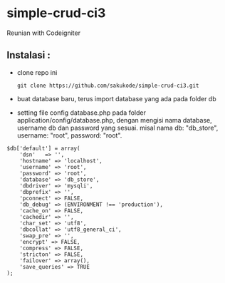 # simple-crud-ci3
Reunian with Codeigniter

Instalasi :
-----------

- clone repo ini
	
	```
	git clone https://github.com/sakukode/simple-crud-ci3.git
	```


- buat database baru, terus import database yang ada pada folder db 

- setting file config database.php pada folder application/config/database.php, dengan mengisi nama database, username db dan password yang sesuai. misal nama db: "db_store", username: "root", password: "root".

```
$db['default'] = array(
	'dsn'	=> '',
	'hostname' => 'localhost',
	'username' => 'root',
	'password' => 'root',
	'database' => 'db_store',
	'dbdriver' => 'mysqli',
	'dbprefix' => '',
	'pconnect' => FALSE,
	'db_debug' => (ENVIRONMENT !== 'production'),
	'cache_on' => FALSE,
	'cachedir' => '',
	'char_set' => 'utf8',
	'dbcollat' => 'utf8_general_ci',
	'swap_pre' => '',
	'encrypt' => FALSE,
	'compress' => FALSE,
	'stricton' => FALSE,
	'failover' => array(),
	'save_queries' => TRUE
);
```
